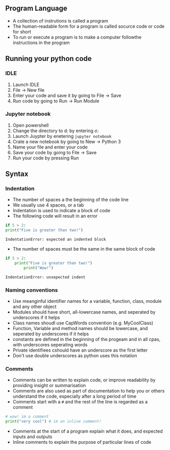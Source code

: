 ## Program Language
- A collection of instrutions is called  a program
- The human-readable form for a program is called socurce code or code for short
- To run or execute a program is to make a computer followthe instructions in the program
## Running your python code
### IDLE
1. Launch IDLE
2. File → New file
3. Enter your code and save it by going to File → Save
4. Run code by going to Run → Run Module
### Jupyter notebook
1. Open powershell
2. Change the directory to d: by entering `d:`
3. Launch Juypter by enetering `jupyter notebook`
4. Crate a new notebook by going to New → Python 3
5. Name your file and enter your code
6. Save your code by going to File → Save
7. Run your code by pressing Run
## Syntax
### Indentation
- The number of spaces a the beginning of the code line
- We usually use 4 spaces, or a tab
- Indentation is used to indicate a block of code
- The following code will result in an error
```python
if 5 > 2:
print("Five is greater than two!")
```
```Terminal
IndentationError: expected an indented block
```
- The number of spaces must be the same in the same block of code
```python
if 5 > 2:
	print("Five is greater than two!")
		print("Wow!")
```
```Terminal
IndentationError: unxepected indent
```
### Naming conventions
- Use meanginful identifier names for a variable, function, class, module and any other object
- Modules should have short, all-lowercase names, and seperated by underscores if it helps
- Class names shoudl use CapWords convention (e.g. MyCoolClass)
- Function, Variable and method names should be lowercase, and seperated by underscores if it helps
- constants are defined in the beginning of the progeam and in all cpas, with underscores seperating words
- Private identifiees cshould have an underscore as the first letter
- Don't use double underscores as python uses this notation
### Comments
- Comments can be written to explain code, or improve readability by providing insight or summarisation
- Comments are also used as part of documentation to help you or others understand the code, especially after a long period of time
- Comments start with a `#` and the rest of the line is regarded as a comment
```python
# wow! im a comment
print("very cool") # im an inline comment!
```
- Comments at the start of a program explain what it does, and expected inputs and outputs
- Inline comments to explain the purpose of particular lines of code